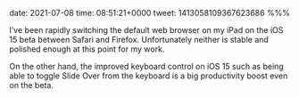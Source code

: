 date: 2021-07-08
time: 08:51:21+0000
tweet: 1413058109367623686
%%%

I’ve been rapidly switching the default web browser on my iPad on the iOS 15 beta between Safari and Firefox. Unfortunately neither is stable and polished enough at this point for my work.

On the other hand, the improved keyboard control on iOS 15 such as being able to toggle Slide Over from the keyboard is a big productivity boost even on the beta.
